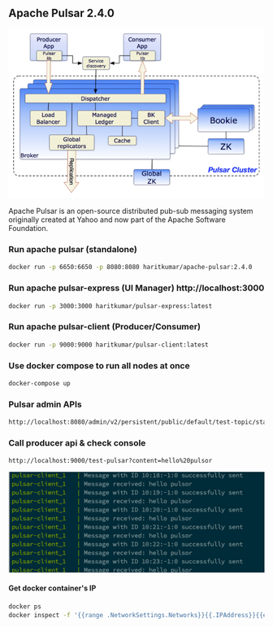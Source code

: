 ## Apache Pulsar 2.4.0
![Apache Pulsar 2.4.0](pulsar-system-architecture.png)

Apache Pulsar is an open-source distributed pub-sub messaging system originally created at Yahoo and now part of the Apache Software Foundation.

### Run apache pulsar (standalone)
```sh
docker run -p 6650:6650 -p 8080:8080 haritkumar/apache-pulsar:2.4.0
```

### Run apache pulsar-express (UI Manager) http://localhost:3000
```sh
docker run -p 3000:3000 haritkumar/pulsar-express:latest
```

### Run apache pulsar-client (Producer/Consumer)
```sh
docker run -p 9000:9000 haritkumar/pulsar-client:latest
```

### Use docker compose to run all nodes at once
```sh
docker-compose up
```

### Pulsar admin APIs
```html
http://localhost:8080/admin/v2/persistent/public/default/test-topic/stats
```

### Call producer api & check console
```html
http://localhost:9000/test-pulsar?content=hello%20pulsor
```
![console output](console.png)


#### Get docker container's IP
```sh
docker ps
docker inspect -f '{{range .NetworkSettings.Networks}}{{.IPAddress}}{{end}}' container_id
```